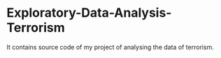# Exploratory-Data-Analysis-Terrorism
It contains source code of my project of analysing the data of terrorism.
